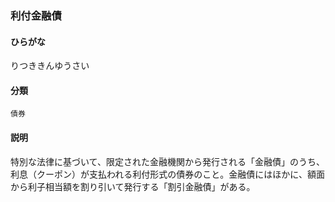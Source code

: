 <div style="display:none;">

## [あ行](securities-terms?id=あ行)
## [か行](securities-terms?id=か行)
## [さ行](securities-terms?id=さ行)
## [た行](securities-terms?id=た行)
## [な行](securities-terms?id=な行)
## [は行](securities-terms?id=は行)
## [ま行](securities-terms?id=ま行)
## [や行](securities-terms?id=や行)
## [ら行](securities-terms?id=ら行)

</div>

### 利付金融債

#### ひらがな

りつききんゆうさい

#### 分類

`債券`

#### 説明

特別な法律に基づいて、限定された金融機関から発行される「金融債」のうち、利息（クーポン）が支払われる利付形式の債券のこと。金融債にはほかに、額面から利子相当額を割り引いて発行する「割引金融債」がある。

<div style="display:none;">

## [わ行](securities-terms?id=わ行)
## [英数字・記号](securities-terms?id=英数字・記号)

</div>

